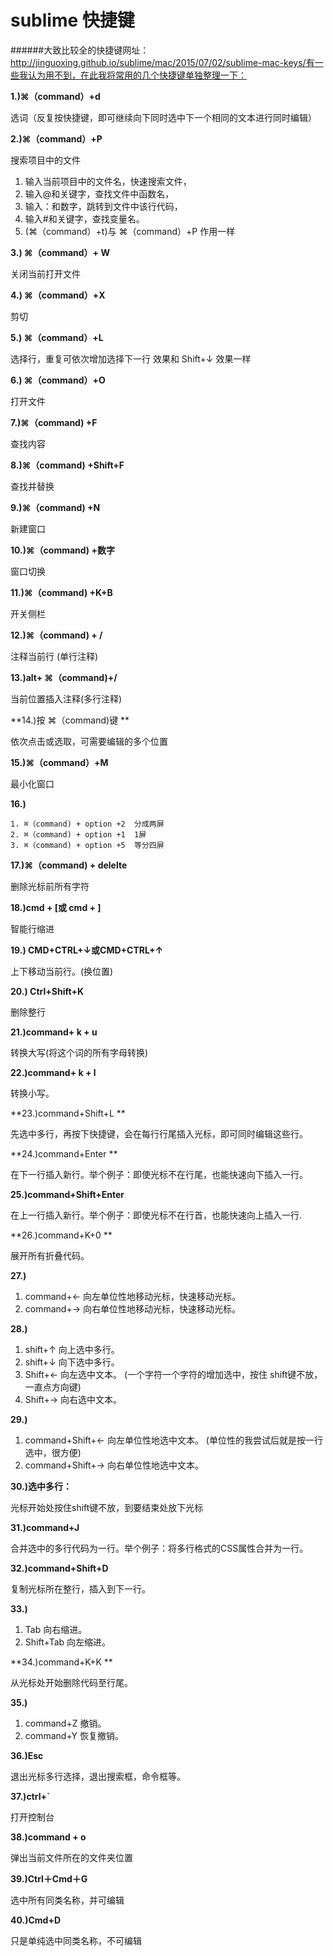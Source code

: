 # sublime 快捷键

######大致比较全的快捷键网址：http://jinguoxing.github.io/sublime/mac/2015/07/02/sublime-mac-keys/有一些我认为用不到，在此我将常用的几个快捷键单独整理一下：

**1.)⌘（command）+d**

  选词（反复按快捷键，即可继续向下同时选中下一个相同的文本进行同时编辑）

**2.)⌘（command）+P**

  搜索项目中的文件   

   1. 输入当前项目中的文件名，快速搜索文件，
   2. 输入@和关键字，查找文件中函数名，
   3. 输入：和数字，跳转到文件中该行代码，
   4. 输入#和关键字，查找变量名。
   5. (⌘（command）+t)与 ⌘（command）+P 作用一样

**3.) ⌘（command）+ W**

  关闭当前打开文件

**4.)  ⌘（command）+X**

  剪切

**5.)  ⌘（command）+L**

  选择行，重复可依次增加选择下一行
  效果和 Shift+↓ 效果一样

**6.) ⌘（command）+O**

  打开文件

**7.)⌘（command) +F**

  查找内容

**8.)⌘（command) +Shift+F**

  查找并替换

**9.)⌘（command) +N**

  新建窗口

**10.)⌘（command) +数字**

  窗口切换

**11.)⌘（command) +K+B**

  开关侧栏

**12.)⌘（command) + /**

  注释当前行 (单行注释)

**13.)alt+ ⌘（command)+/**

  当前位置插入注释(多行注释)

**14.)按 ⌘（command)键 **

  依次点击或选取，可需要编辑的多个位置

**15.)⌘（command）+M**

  最小化窗口

**16.)**

    1. ⌘（command) + option +2  分成两屏  
    2. ⌘（command) + option +1  1屏
    3. ⌘（command) + option +5  等分四屏  

**17.)⌘（command) + delelte**

  删除光标前所有字符  

**18.)cmd + [或 cmd + ]**

  智能行缩进

**19.) CMD+CTRL+↓或CMD+CTRL+↑**

  上下移动当前行。(换位置)

**20.) Ctrl+Shift+K**

  删除整行

**21.)command+ k + u**

  转换大写(将这个词的所有字母转换)

**22.)command+ k + l**

  转换小写。

**23.)command+Shift+L **

  先选中多行，再按下快捷键，会在每行行尾插入光标，即可同时编辑这些行。

**24.)command+Enter **

  在下一行插入新行。举个例子：即使光标不在行尾，也能快速向下插入一行。

**25.)command+Shift+Enter**

  在上一行插入新行。举个例子：即使光标不在行首，也能快速向上插入一行.

**26.)command+K+0  **

  展开所有折叠代码。

**27.)**

   1. command+← 向左单位性地移动光标，快速移动光标。
   2. command+→ 向右单位性地移动光标，快速移动光标。

**28.)**

   1. shift+↑ 向上选中多行。
   2. shift+↓ 向下选中多行。
   3. Shift+← 向左选中文本。 (一个字符一个字符的增加选中，按住 shift键不放，一直点方向键)
   4. Shift+→ 向右选中文本。

**29.)**

   1. command+Shift+← 向左单位性地选中文本。 (单位性的我尝试后就是按一行选中，很方便)
   2. command+Shift+→ 向右单位性地选中文本。

**30.)选中多行：**

  光标开始处按住shift键不放，到要结束处放下光标

**31.)command+J**

  合并选中的多行代码为一行。举个例子：将多行格式的CSS属性合并为一行。

**32.)command+Shift+D**

  复制光标所在整行，插入到下一行。

**33.)**

   1. Tab 向右缩进。
   2. Shift+Tab 向左缩进。

**34.)command+K+K **

   从光标处开始删除代码至行尾。

**35.)**

   1. command+Z 撤销。
   2. command+Y 恢复撤销。

**36.)Esc**

   退出光标多行选择，退出搜索框，命令框等。

**37.)ctrl+`**

   打开控制台

**38.)command + o**

   弹出当前文件所在的文件夹位置

**39.)Ctrl＋Cmd＋G**

   选中所有同类名称，并可编辑

**40.)Cmd+D**

   只是单纯选中同类名称，不可编辑
